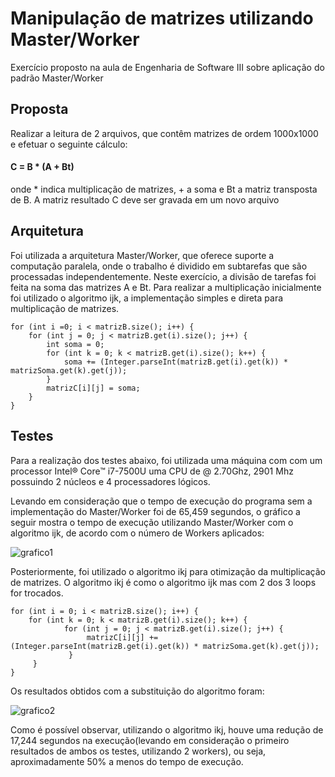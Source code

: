 # Manipulação de matrizes utilizando Master/Worker
Exercício proposto na aula de Engenharia de Software III sobre aplicação do padrão Master/Worker
## Proposta
Realizar a leitura de 2 arquivos, que contêm matrizes de ordem 1000x1000 e efetuar o seguinte cálculo:
#### C = B * (A + Bt)
onde * indica multiplicação de matrizes, + a soma e Bt a matriz transposta de B. A matriz resultado C deve ser gravada em um novo arquivo
## Arquitetura
Foi utilizada a arquitetura Master/Worker, que oferece suporte a computação paralela, onde o trabalho é dividido em subtarefas que
são processadas independentemente. Neste exercício, a divisão de tarefas foi feita na soma das matrizes A e Bt. Para realizar a
multiplicação inicialmente foi utilizado o algoritmo ijk, a implementação simples e direta para multiplicação de matrizes.
```
for (int i =0; i < matrizB.size(); i++) {
	for (int j = 0; j < matrizB.get(i).size(); j++) {
		int soma = 0;
		for (int k = 0; k < matrizB.get(i).size(); k++) {
			soma += (Integer.parseInt(matrizB.get(i).get(k)) * matrizSoma.get(k).get(j));
		}
		matrizC[i][j] = soma;
	}
}
```
## Testes
Para a realização dos testes abaixo, foi utilizada uma máquina com com um processor Intel® Core™ i7-7500U uma CPU de @ 2.70Ghz,
2901 Mhz possuindo 2 núcleos e 4 processadores lógicos.

Levando em consideração que o tempo de execução do programa sem a implementação do Master/Worker foi de 65,459 segundos, o gráfico
a seguir mostra o tempo de execução utilizando Master/Worker com o algoritmo ijk, de acordo com o número de Workers aplicados:

![grafico1](https://user-images.githubusercontent.com/40436803/59147563-9f95a500-89d3-11e9-9d0e-15a78bc0566b.PNG)

Posteriormente, foi utilizado o algoritmo ikj para otimização da multiplicação de matrizes. O algoritmo ikj é como o algoritmo ijk mas com 
2 dos 3 loops for trocados.
```
for (int i = 0; i < matrizB.size(); i++) {
	for (int k = 0; k < matrizB.get(i).size(); k++) {
        	for (int j = 0; j < matrizB.get(i).size(); j++) {
           		 matrizC[i][j] += (Integer.parseInt(matrizB.get(i).get(k)) * matrizSoma.get(k).get(j));
       		 }
   	 }
}
```
Os resultados obtidos com a substituição do algoritmo foram: 

![grafico2](https://user-images.githubusercontent.com/40436803/59147628-89d4af80-89d4-11e9-90cd-93347d6ec7ac.PNG)

Como é possível observar, utilizando o algoritmo ikj, houve uma redução de 17,244 segundos na execução(levando em consideração
o primeiro resultados de ambos os testes, utilizando 2 workers), ou seja, aproximadamente 50% a menos do tempo de execução.
